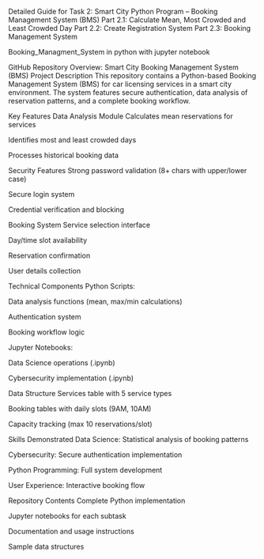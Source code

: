 Detailed Guide for Task 2: Smart City Python Program – Booking Management System (BMS)
Part 2.1: Calculate Mean, Most Crowded and Least Crowded Day
Part 2.2: Create Registration System
Part 2.3: Booking Management System


Booking_Managment_System in python with jupyter notebook

GitHub Repository Overview: Smart City Booking Management System (BMS) Project Description This repository contains a Python-based Booking Management System (BMS) for car licensing services in a smart city environment. The system features secure authentication, data analysis of reservation patterns, and a complete booking workflow.

Key Features Data Analysis Module Calculates mean reservations for services

Identifies most and least crowded days

Processes historical booking data

Security Features Strong password validation (8+ chars with upper/lower case)

Secure login system

Credential verification and blocking

Booking System Service selection interface

Day/time slot availability

Reservation confirmation

User details collection

Technical Components Python Scripts:

Data analysis functions (mean, max/min calculations)

Authentication system

Booking workflow logic

Jupyter Notebooks:

Data Science operations (.ipynb)

Cybersecurity implementation (.ipynb)

Data Structure Services table with 5 service types

Booking tables with daily slots (9AM, 10AM)

Capacity tracking (max 10 reservations/slot)

Skills Demonstrated Data Science: Statistical analysis of booking patterns

Cybersecurity: Secure authentication implementation

Python Programming: Full system development

User Experience: Interactive booking flow

Repository Contents Complete Python implementation

Jupyter notebooks for each subtask

Documentation and usage instructions

Sample data structures
